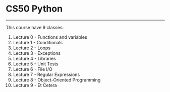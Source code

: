 # CS50 Python
___

This course have 9 classes:
1. Lecture 0 - Functions and variables
2. Lecture 1 - Conditionals
3. Lecture 2 - Loops
4. Lecture 3 - Exceptions
5. Lecture 4 - Libraries
6. Lecture 5 - Unit Tests
7. Lecture 6 - File I/O
8. Lecture 7 - Regular Expressions
9. Lecture 8 - Object-Oriented Programming
10. Lecture 9 - Et Cetera